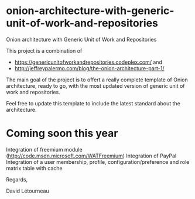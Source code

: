 onion-architecture-with-generic-unit-of-work-and-repositories
=============================================================

Onion architecture with Generic Unit of Work and Repositories

This project is a combination of

- https://genericunitofworkandrepositories.codeplex.com/ 
and
- http://jeffreypalermo.com/blog/the-onion-architecture-part-1/

The main goal of the project is to offert a really complete template of Onion architecture, ready to go, with the most updated version of generic unit of work and repositories.

Feel free to update this template to include the latest standard about the architecture.

Coming soon this year
==========================================
Integration of freemium module (http://code.msdn.microsoft.com/WATFreemium)
Integration of PayPal
Integration of a user membership, profile, configuration/preference and role matrix table with cache

Regards,

David Létourneau
